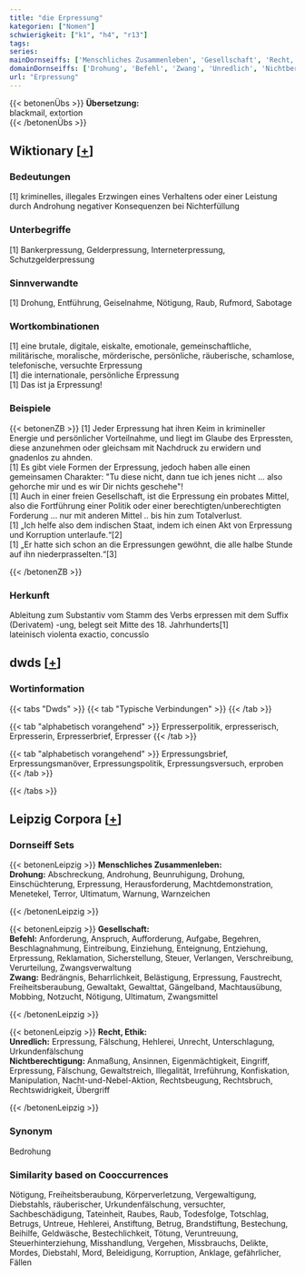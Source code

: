 ```yaml
---
title: "die Erpressung"
kategorien: ["Nomen"]
schwierigkeit: ["k1", "h4", "r13"]
tags:
series:
mainDornseiffs: ['Menschliches Zusammenleben', 'Gesellschaft', 'Recht, Ethik']
domainDornseiffs: ['Drohung', 'Befehl', 'Zwang', 'Unredlich', 'Nichtberechtigung']
url: "Erpressung"
---
```


{{< betonenÜbs >}}
**Übersetzung:**  
blackmail, extortion  
{{< /betonenÜbs >}}

## Wiktionary [[+](https://de.wiktionary.org/wiki/Erpressung)]

### Bedeutungen
[1] kriminelles, illegales Erzwingen eines Verhaltens oder einer Leistung durch Androhung negativer Konsequenzen bei Nichterfüllung  

### Unterbegriffe
[1] Bankerpressung, Gelderpressung, Interneterpressung, Schutzgelderpressung  

### Sinnverwandte
[1] Drohung, Entführung, Geiselnahme, Nötigung, Raub, Rufmord, Sabotage  

### Wortkombinationen
[1] eine brutale, digitale, eiskalte, emotionale, gemeinschaftliche, militärische, moralische, mörderische,  persönliche, räuberische, schamlose, telefonische, versuchte Erpressung  
[1] die internationale, persönliche Erpressung  
[1]  Das ist ja Erpressung!  

### Beispiele
{{< betonenZB >}}
[1] Jeder Erpressung hat ihren Keim in krimineller Energie und persönlicher Vorteilnahme, und liegt im Glaube des Erpressten, diese anzunehmen oder gleichsam mit Nachdruck zu erwidern und gnadenlos zu ahnden.  
[1] Es gibt viele Formen der Erpressung, jedoch haben alle einen gemeinsamen Charakter: "Tu diese nicht, dann tue ich jenes nicht … also gehorche mir und es wir Dir nichts geschehe"!  
[1] Auch in einer freien Gesellschaft, ist die Erpressung ein probates Mittel, also die Fortführung einer Politik oder einer berechtigten/unberechtigten Forderung … nur mit anderen Mittel .. bis hin zum Totalverlust.  
[1] „Ich helfe also dem indischen Staat, indem ich einen Akt von Erpressung und Korruption unterlaufe.“[2]  
[1] „Er hatte sich schon an die Erpressungen gewöhnt, die alle halbe Stunde auf ihn niederprasselten.“[3]  

{{< /betonenZB >}}
### Herkunft
Ableitung zum Substantiv vom Stamm des Verbs erpressen mit dem Suffix (Derivatem) -ung, belegt seit Mitte des 18. Jahrhunderts[1]  
lateinisch violenta exactio, concussĭo  



## dwds [[+](https://www.dwds.de/wb/Erpressung)]

### Wortinformation
{{< tabs "Dwds" >}}
{{< tab "Typische Verbindungen" >}}
{{< /tab >}}

{{< tab "alphabetisch vorangehend" >}}
Erpresserpolitik, erpresserisch, Erpresserin, Erpresserbrief, Erpresser
{{< /tab >}}

{{< tab "alphabetisch vorangehend" >}}
Erpressungsbrief, Erpressungsmanöver, Erpressungspolitik, Erpressungsversuch, erproben
{{< /tab >}}

{{< /tabs >}}

## Leipzig Corpora [[+](https://corpora.uni-leipzig.de/en/res?word=Erpressung&corpusId=deu_newscrawl-public_2018)]

### Dornseiff Sets
{{< betonenLeipzig >}}
**Menschliches Zusammenleben:**  
**Drohung:** Abschreckung, Androhung, Beunruhigung, Drohung, Einschüchterung, Erpressung, Herausforderung, Machtdemonstration, Menetekel, Terror, Ultimatum, Warnung, Warnzeichen  

{{< /betonenLeipzig >}}


{{< betonenLeipzig >}}
**Gesellschaft:**  
**Befehl:** Anforderung, Anspruch, Aufforderung, Aufgabe, Begehren, Beschlagnahmung, Eintreibung, Einziehung, Enteignung, Entziehung, Erpressung, Reklamation, Sicherstellung, Steuer, Verlangen, Verschreibung, Verurteilung, Zwangsverwaltung  
**Zwang:** Bedrängnis, Beharrlichkeit, Belästigung, Erpressung, Faustrecht, Freiheitsberaubung, Gewaltakt, Gewalttat, Gängelband, Machtausübung, Mobbing, Notzucht, Nötigung, Ultimatum, Zwangsmittel  

{{< /betonenLeipzig >}}


{{< betonenLeipzig >}}
**Recht, Ethik:**  
**Unredlich:** Erpressung, Fälschung, Hehlerei, Unrecht, Unterschlagung, Urkundenfälschung  
**Nichtberechtigung:** Anmaßung, Ansinnen, Eigenmächtigkeit, Eingriff, Erpressung, Fälschung, Gewaltstreich, Illegalität, Irreführung, Konfiskation, Manipulation, Nacht-und-Nebel-Aktion, Rechtsbeugung, Rechtsbruch, Rechtswidrigkeit, Übergriff  

{{< /betonenLeipzig >}}

### Synonym
Bedrohung


### Similarity based on Cooccurrences
Nötigung, Freiheitsberaubung, Körperverletzung, Vergewaltigung, Diebstahls, räuberischer, Urkundenfälschung, versuchter, Sachbeschädigung, Tateinheit, Raubes, Raub, Todesfolge, Totschlag, Betrugs, Untreue, Hehlerei, Anstiftung, Betrug, Brandstiftung, Bestechung, Beihilfe, Geldwäsche, Bestechlichkeit, Tötung, Veruntreuung, Steuerhinterziehung, Misshandlung, Vergehen, Missbrauchs, Delikte, Mordes, Diebstahl, Mord, Beleidigung, Korruption, Anklage, gefährlicher, Fällen

